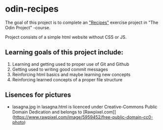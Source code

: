 # odin-recipes

The goal of this project is to complete an ["Recipes"](https://www.theodinproject.com/lessons/foundations-recipes) exercise project in "The Odin Project" -course.

Project consists of a simple html website without CSS or JS.

## Learning goals of this project include:
1. Learning and getting used to proper use of Git and Github
2. Getting used to writing good commit messages
3. Reinforcing html basics and maybe learning new concepts
4. Reinforcing learned concepts of a proper file structure

## Lisences for pictures
 - lasagna.jpg in lasagna.html is licenced under Creative-Commons Public Domain Dedication and belongs to [Rawpixel.com]](https://www.rawpixel.com/image/5959452/free-public-domain-cc0-photo)
